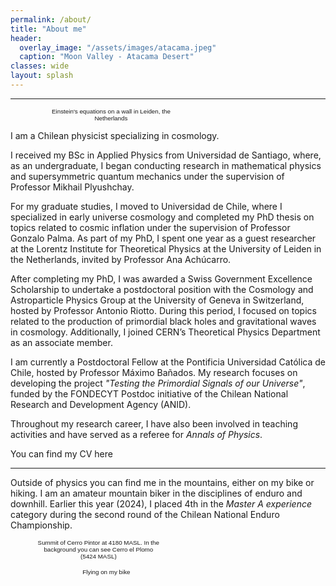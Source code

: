 ```yaml
---
permalink: /about/
title: "About me"
header:
  overlay_image: "/assets/images/atacama.jpeg"
  caption: "Moon Valley - Atacama Desert"
classes: wide
layout: splash
---
```

----------------------------------------

<figure style="width: 48%"  class="align-right">
  <img src="/assets/images/leidenwall.jpeg" alt="">
<figcaption style="text-align: center; width: 100%; font-family: sans-serif; font-size: .7em; font-weight: lighter;">Einstein's equations on a wall in Leiden, the Netherlands</figcaption>
</figure>

I am a Chilean physicist specializing in cosmology.

I received my BSc in Applied Physics from Universidad de Santiago, where, as an undergraduate, I began conducting research in mathematical physics and supersymmetric quantum mechanics under the supervision of Professor Mikhail Plyushchay.

For my graduate studies, I moved to Universidad de Chile, where I specialized in early universe cosmology and completed my PhD thesis on topics related to cosmic inflation under the supervision of Professor Gonzalo Palma. As part of my PhD, I spent one year as a guest researcher at the Lorentz Institute for Theoretical Physics at the University of Leiden in the Netherlands, invited by Professor Ana Achúcarro.

After completing my PhD, I was awarded a Swiss Government Excellence Scholarship to undertake a postdoctoral position with the Cosmology and Astroparticle Physics Group at the University of Geneva in Switzerland, hosted by Professor Antonio Riotto. During this period, I focused on topics related to the production of primordial black holes and gravitational waves in cosmology. Additionally, I joined CERN’s Theoretical Physics Department as an associate member.

I am currently a Postdoctoral Fellow at the Pontificia Universidad Católica de Chile, hosted by Professor Máximo Bañados. My research focuses on developing the project *"Testing the Primordial Signals of our Universe"*, funded by the FONDECYT Postdoc initiative of the Chilean National Research and Development Agency (ANID).


Throughout my research career, I have also been involved in teaching activities and have served as a referee for *Annals of Physics*.

You can find my CV here  [<i class="fas fa-file-pdf" aria-hidden="true"></i>]()

----------------------------------------

Outside of physics you can find me in the mountains, either on my bike or hiking. I am an amateur mountain biker in the disciplines of enduro and downhill. Earlier this year (2024), I placed 4th in the *Master A experience* category during the second round of the Chilean National Enduro Championship. 

<figure style="width: 40%" class="align-left">
  <img src="/assets/images/pintor.jpeg" alt="">
<figcaption style="text-align: center; width: 100%; font-family: sans-serif; font-size: .7em; font-weight: lighter;">Summit of Cerro Pintor at 4180 MASL. In the background you can see Cerro el Plomo (5424 MASL)</figcaption>
</figure>
<figure style="width: 45%" class="align-right">
  <img src="/assets/images/bike.jpeg" alt="">
<figcaption style="text-align: center; width: 100%; font-family: sans-serif; font-size: .7em; font-weight: lighter;">Flying on my bike</figcaption>
</figure>

